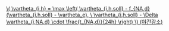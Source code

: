 <a href="/eco2_guide_center/1.%20ECO2%20Logic%20Guide/Hee1_Equation_List.html" class="equation-link" target="_blank" rel="noopener noreferrer">
  \( \vartheta_{i,h} = \max \left( \vartheta_{i,h.soll} - f_{NA,d} (\vartheta_{i,h.soll} - \vartheta_e), \ \vartheta_{i,h.soll} - \Delta \vartheta_{i,NA,d} \cdot \frac{t_{NA,d}}{24h} \right) \) <span class="note">(야간감소)</span>
</a>
